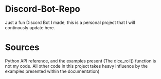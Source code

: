 # Discord-Bot-Repo
Just a fun Discord Bot I made, this is a personal project that I will continously update here. 

<h1> Sources </h1>

Python API reference, and the examples present (The dice_roll() function is not my code. All other code in this project takes heavy influence by the examples presented within the documentation)
